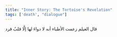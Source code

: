 ```yaml
---
title: "Inner Story: The Tortoise's Revelation"
tags: ['death', "dialogue"]
---
```


 قال الغيلم زعمت الأطباء أنه لا دواءَ لها إلَّا قلبُ قرد
